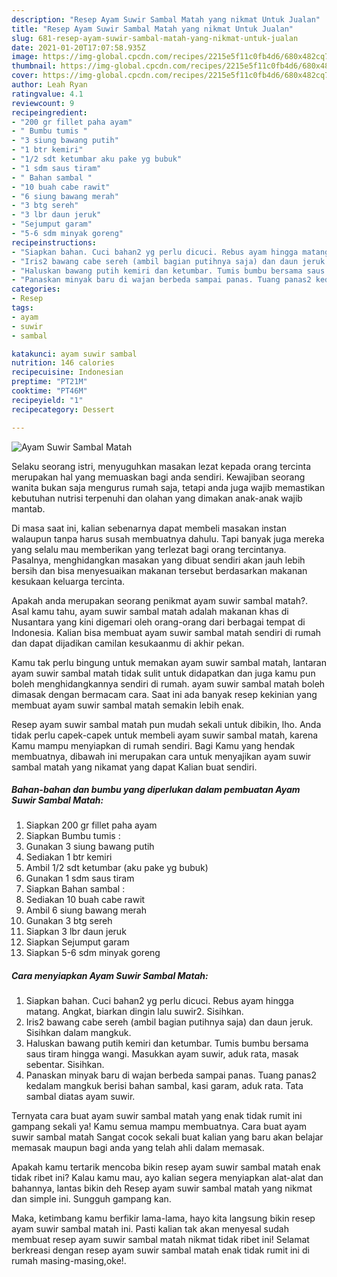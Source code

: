 ```yaml
---
description: "Resep Ayam Suwir Sambal Matah yang nikmat Untuk Jualan"
title: "Resep Ayam Suwir Sambal Matah yang nikmat Untuk Jualan"
slug: 681-resep-ayam-suwir-sambal-matah-yang-nikmat-untuk-jualan
date: 2021-01-20T17:07:58.935Z
image: https://img-global.cpcdn.com/recipes/2215e5f11c0fb4d6/680x482cq70/ayam-suwir-sambal-matah-foto-resep-utama.jpg
thumbnail: https://img-global.cpcdn.com/recipes/2215e5f11c0fb4d6/680x482cq70/ayam-suwir-sambal-matah-foto-resep-utama.jpg
cover: https://img-global.cpcdn.com/recipes/2215e5f11c0fb4d6/680x482cq70/ayam-suwir-sambal-matah-foto-resep-utama.jpg
author: Leah Ryan
ratingvalue: 4.1
reviewcount: 9
recipeingredient:
- "200 gr fillet paha ayam"
- " Bumbu tumis "
- "3 siung bawang putih"
- "1 btr kemiri"
- "1/2 sdt ketumbar aku pake yg bubuk"
- "1 sdm saus tiram"
- " Bahan sambal "
- "10 buah cabe rawit"
- "6 siung bawang merah"
- "3 btg sereh"
- "3 lbr daun jeruk"
- "Sejumput garam"
- "5-6 sdm minyak goreng"
recipeinstructions:
- "Siapkan bahan. Cuci bahan2 yg perlu dicuci. Rebus ayam hingga matang. Angkat, biarkan dingin lalu suwir2. Sisihkan."
- "Iris2 bawang cabe sereh (ambil bagian putihnya saja) dan daun jeruk. Sisihkan dalam mangkuk."
- "Haluskan bawang putih kemiri dan ketumbar. Tumis bumbu bersama saus tiram hingga wangi. Masukkan ayam suwir, aduk rata, masak sebentar. Sisihkan."
- "Panaskan minyak baru di wajan berbeda sampai panas. Tuang panas2 kedalam mangkuk berisi bahan sambal, kasi garam, aduk rata. Tata sambal diatas ayam suwir."
categories:
- Resep
tags:
- ayam
- suwir
- sambal

katakunci: ayam suwir sambal 
nutrition: 146 calories
recipecuisine: Indonesian
preptime: "PT21M"
cooktime: "PT46M"
recipeyield: "1"
recipecategory: Dessert

---
```



![Ayam Suwir Sambal Matah](https://img-global.cpcdn.com/recipes/2215e5f11c0fb4d6/680x482cq70/ayam-suwir-sambal-matah-foto-resep-utama.jpg)

Selaku seorang istri, menyuguhkan masakan lezat kepada orang tercinta merupakan hal yang memuaskan bagi anda sendiri. Kewajiban seorang  wanita bukan saja mengurus rumah saja, tetapi anda juga wajib memastikan kebutuhan nutrisi terpenuhi dan olahan yang dimakan anak-anak wajib mantab.

Di masa  saat ini, kalian sebenarnya dapat membeli masakan instan walaupun tanpa harus susah membuatnya dahulu. Tapi banyak juga mereka yang selalu mau memberikan yang terlezat bagi orang tercintanya. Pasalnya, menghidangkan masakan yang dibuat sendiri akan jauh lebih bersih dan bisa menyesuaikan makanan tersebut berdasarkan makanan kesukaan keluarga tercinta. 



Apakah anda merupakan seorang penikmat ayam suwir sambal matah?. Asal kamu tahu, ayam suwir sambal matah adalah makanan khas di Nusantara yang kini digemari oleh orang-orang dari berbagai tempat di Indonesia. Kalian bisa membuat ayam suwir sambal matah sendiri di rumah dan dapat dijadikan camilan kesukaanmu di akhir pekan.

Kamu tak perlu bingung untuk memakan ayam suwir sambal matah, lantaran ayam suwir sambal matah tidak sulit untuk didapatkan dan juga kamu pun boleh menghidangkannya sendiri di rumah. ayam suwir sambal matah boleh dimasak dengan bermacam cara. Saat ini ada banyak resep kekinian yang membuat ayam suwir sambal matah semakin lebih enak.

Resep ayam suwir sambal matah pun mudah sekali untuk dibikin, lho. Anda tidak perlu capek-capek untuk membeli ayam suwir sambal matah, karena Kamu mampu menyiapkan di rumah sendiri. Bagi Kamu yang hendak membuatnya, dibawah ini merupakan cara untuk menyajikan ayam suwir sambal matah yang nikamat yang dapat Kalian buat sendiri.

<!--inarticleads1-->

##### Bahan-bahan dan bumbu yang diperlukan dalam pembuatan Ayam Suwir Sambal Matah:

1. Siapkan 200 gr fillet paha ayam
1. Siapkan  Bumbu tumis :
1. Gunakan 3 siung bawang putih
1. Sediakan 1 btr kemiri
1. Ambil 1/2 sdt ketumbar (aku pake yg bubuk)
1. Gunakan 1 sdm saus tiram
1. Siapkan  Bahan sambal :
1. Sediakan 10 buah cabe rawit
1. Ambil 6 siung bawang merah
1. Gunakan 3 btg sereh
1. Siapkan 3 lbr daun jeruk
1. Siapkan Sejumput garam
1. Siapkan 5-6 sdm minyak goreng




<!--inarticleads2-->

##### Cara menyiapkan Ayam Suwir Sambal Matah:

1. Siapkan bahan. Cuci bahan2 yg perlu dicuci. Rebus ayam hingga matang. Angkat, biarkan dingin lalu suwir2. Sisihkan.
1. Iris2 bawang cabe sereh (ambil bagian putihnya saja) dan daun jeruk. Sisihkan dalam mangkuk.
1. Haluskan bawang putih kemiri dan ketumbar. Tumis bumbu bersama saus tiram hingga wangi. Masukkan ayam suwir, aduk rata, masak sebentar. Sisihkan.
1. Panaskan minyak baru di wajan berbeda sampai panas. Tuang panas2 kedalam mangkuk berisi bahan sambal, kasi garam, aduk rata. Tata sambal diatas ayam suwir.




Ternyata cara buat ayam suwir sambal matah yang enak tidak rumit ini gampang sekali ya! Kamu semua mampu membuatnya. Cara buat ayam suwir sambal matah Sangat cocok sekali buat kalian yang baru akan belajar memasak maupun bagi anda yang telah ahli dalam memasak.

Apakah kamu tertarik mencoba bikin resep ayam suwir sambal matah enak tidak ribet ini? Kalau kamu mau, ayo kalian segera menyiapkan alat-alat dan bahannya, lantas bikin deh Resep ayam suwir sambal matah yang nikmat dan simple ini. Sungguh gampang kan. 

Maka, ketimbang kamu berfikir lama-lama, hayo kita langsung bikin resep ayam suwir sambal matah ini. Pasti kalian tak akan menyesal sudah membuat resep ayam suwir sambal matah nikmat tidak ribet ini! Selamat berkreasi dengan resep ayam suwir sambal matah enak tidak rumit ini di rumah masing-masing,oke!.

